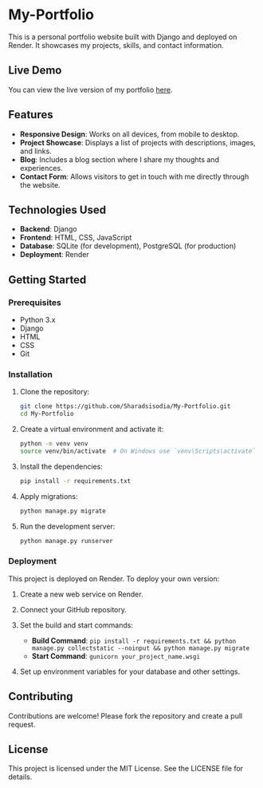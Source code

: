 # My-Portfolio
This is a personal portfolio website built with Django and deployed on Render. It showcases my projects, skills, and contact information.

## Live Demo

You can view the live version of my portfolio [here](https://my-portfolio-59a5.onrender.com).


## Features

- **Responsive Design**: Works on all devices, from mobile to desktop.
- **Project Showcase**: Displays a list of projects with descriptions, images, and links.
- **Blog**: Includes a blog section where I share my thoughts and experiences.
- **Contact Form**: Allows visitors to get in touch with me directly through the website.

## Technologies Used

- **Backend**: Django
- **Frontend**: HTML, CSS, JavaScript
- **Database**: SQLite (for development), PostgreSQL (for production)
- **Deployment**: Render

## Getting Started

### Prerequisites

- Python 3.x
- Django
- HTML
- CSS
- Git

### Installation

1. Clone the repository:
    ```bash
    git clone https://github.com/Sharadsisodia/My-Portfolio.git
    cd My-Portfolio
    ```

2. Create a virtual environment and activate it:
    ```bash
    python -m venv venv
    source venv/bin/activate  # On Windows use `venv\Scripts\activate`
    ```

3. Install the dependencies:
    ```bash
    pip install -r requirements.txt
    ```

4. Apply migrations:
    ```bash
    python manage.py migrate
    ```

5. Run the development server:
    ```bash
    python manage.py runserver
    ```

### Deployment

This project is deployed on Render. To deploy your own version:

1. Create a new web service on Render.
2. Connect your GitHub repository.
3. Set the build and start commands:
    - **Build Command**: `pip install -r requirements.txt && python manage.py collectstatic --noinput && python manage.py migrate`
    - **Start Command**: `gunicorn your_project_name.wsgi`

4. Set up environment variables for your database and other settings.

## Contributing

Contributions are welcome! Please fork the repository and create a pull request.

## License

This project is licensed under the MIT License. See the LICENSE file for details.

